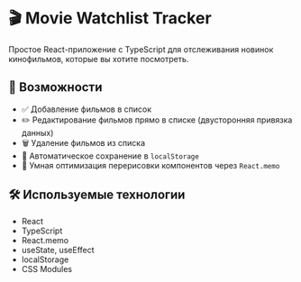 # 🎬 Movie Watchlist Tracker

Простое React-приложение с TypeScript для отслеживания новинок кинофильмов, которые вы хотите посмотреть.

## 🚀 Возможности

- ✅ Добавление фильмов в список
- ✏️ Редактирование фильмов прямо в списке (двусторонняя привязка данных)
- 🗑 Удаление фильмов из списка
- 💾 Автоматическое сохранение в `localStorage`
- 🧠 Умная оптимизация перерисовки компонентов через `React.memo`

## 🛠️ Используемые технологии

- React
- TypeScript
- React.memo
- useState, useEffect
- localStorage
- CSS Modules


